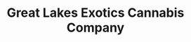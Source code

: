 ---
title: "Great Lakes Exotics Cannabis Company"
url: /gaylord/great-lakes-exotics-cannabis-company/
shop: cannabis
---